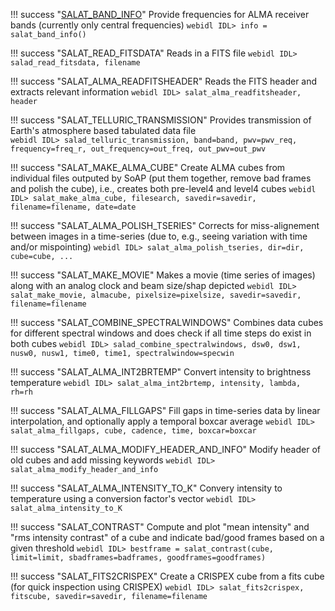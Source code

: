 !!! success "[SALAT_BAND_INFO](idl/salat_band_info.md)"
	Provide frequencies for ALMA receiver bands (currently only central frequencies)
	```webidl
	IDL> info = salat_band_info()
	```

!!! success "SALAT_READ_FITSDATA"
	Reads in a FITS file 
	```webidl
	IDL> salad_read_fitsdata, filename
	```

!!! success "SALAT_ALMA_READFITSHEADER" 
	Reads the FITS header and extracts relevant information 
	```webidl
	IDL> salat_alma_readfitsheader, header
	```

!!! success "SALAT_TELLURIC_TRANSMISSION"
	Provides transmission of Earth's atmosphere based tabulated data file  
	```webidl
	IDL> salad_telluric_transmission, band=band, pwv=pwv_req, frequency=freq_r, out_frequency=out_freq, out_pwv=out_pwv
	```

!!! success "SALAT_MAKE_ALMA_CUBE"
	Create ALMA cubes from individual files outputed by SoAP (put them together, remove bad frames and polish the cube), i.e., creates both pre-level4 and level4 cubes
	```webidl
	IDL> salat_make_alma_cube, filesearch, savedir=savedir, filename=filename, date=date
	```

!!! success "SALAT_ALMA_POLISH_TSERIES"
	Corrects for miss-alignement between images in a time-series (due to, e.g., seeing variation with time and/or mispointing)
	```webidl
	IDL> salat_alma_polish_tseries, dir=dir, cube=cube, ...
	```

!!! success "SALAT_MAKE_MOVIE"
	Makes a movie (time series of images) along with an analog clock and beam size/shap depicted
	```webidl
	IDL> salat_make_movie, almacube, pixelsize=pixelsize, savedir=savedir, filename=filename
	```

!!! success "SALAT_COMBINE_SPECTRALWINDOWS"
	Combines data cubes for different spectral windows and does check if all time steps do exist in both cubes
	```webidl
	IDL> salad_combine_spectralwindows, dsw0, dsw1, nusw0, nusw1, time0, time1, spectralwindow=specwin
	```

!!! success "SALAT_ALMA_INT2BRTEMP"
	Convert intensity to brightness temperature
	```webidl
	IDL> salat_alma_int2brtemp, intensity, lambda, rh=rh
	```

!!! success "SALAT_ALMA_FILLGAPS"
	Fill gaps in time-series data by linear interpolation, and optionally apply a temporal boxcar average
	```webidl
	IDL> salat_alma_fillgaps, cube, cadence, time, boxcar=boxcar
	```

!!! success "SALAT_ALMA_MODIFY_HEADER_AND_INFO"
	Modify header of old cubes and add missing keywords
	```webidl
	IDL> salat_alma_modify_header_and_info
	```

!!! success "SALAT_ALMA_INTENSITY_TO_K"
	Convery intensity to temperature using a conversion factor's vector
	```webidl
	IDL> salat_alma_intensity_to_K
	```

!!! success "SALAT_CONTRAST"
	Compute and plot "mean intensity" and "rms intensity contrast" of a cube and indicate bad/good frames based on a given threshold
	```webidl
	IDL> bestframe = salat_contrast(cube, limit=limit, sbadframes=badframes, goodframes=goodframes)
	```

!!! success "SALAT_FITS2CRISPEX"
	Create a CRISPEX cube from a fits cube (for quick inspection using CRISPEX)
	```webidl
	IDL> salat_fits2crispex, fitscube, savedir=savedir, filename=filename
	```

